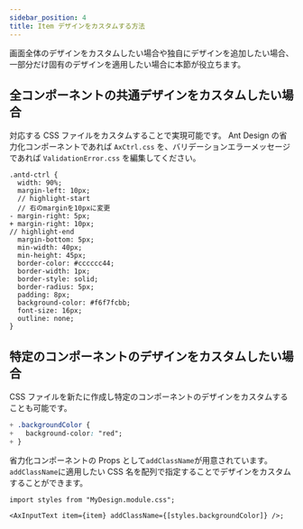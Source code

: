 ```yaml
---
sidebar_position: 4
title: Item デザインをカスタムする方法
---
```


画面全体のデザインをカスタムしたい場合や独自にデザインを追加したい場合、一部分だけ固有のデザインを適用したい場合に本節が役立ちます。

## 全コンポーネントの共通デザインをカスタムしたい場合

対応する CSS ファイルをカスタムすることで実現可能です。
Ant Design の省力化コンポーネントであれば `AxCtrl.css` を、バリデーションエラーメッセージであれば `ValidationError.css` を編集してください。

```diff_css title="AxCtrl.css"
.antd-ctrl {
  width: 90%;
  margin-left: 10px;
  // highlight-start
  // 右のmarginを10pxに変更
- margin-right: 5px;
+ margin-right: 10px;
// highlight-end
  margin-bottom: 5px;
  min-width: 40px;
  min-height: 45px;
  border-color: #cccccc44;
  border-width: 1px;
  border-style: solid;
  border-radius: 5px;
  padding: 8px;
  background-color: #f6f7fcbb;
  font-size: 16px;
  outline: none;
}
```

## 特定のコンポーネントのデザインをカスタムしたい場合

CSS ファイルを新たに作成し特定のコンポーネントのデザインをカスタムすることも可能です。

```css title="MyDesign.module.css"
+ .backgroundColor {
+   background-color: "red";
+ }
```

省力化コンポーネントの Props として`addClassName`が用意されています。`addClassName`に適用したい CSS 名を配列で指定することでデザインをカスタムすることができます。

```tsx title="page.tsx"
import styles from "MyDesign.module.css";

<AxInputText item={item} addClassName={[styles.backgroundColor]} />;
```
